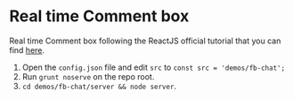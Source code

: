 # Real time Comment box

Real time Comment box following the ReactJS official tutorial that you can find [here](https://facebook.github.io/react/docs/tutorial.html).

1. Open the `config.json` file and edit `src` to `const src = 'demos/fb-chat';`
2. Run `grunt noserve` on the repo root.
3. `cd demos/fb-chat/server && node server`.
